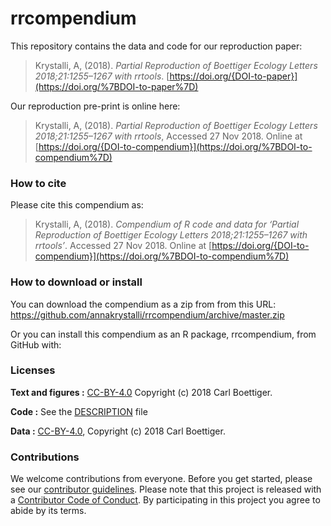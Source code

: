 
<!-- README.md is generated from README.Rmd. Please edit that file -->

# rrcompendium

This repository contains the data and code for our reproduction paper:

> Krystalli, A, (2018). *Partial Reproduction of Boettiger Ecology
> Letters 2018;21:1255–1267 with rrtools*.
> [https://doi.org/{DOI-to-paper}](https://doi.org/%7BDOI-to-paper%7D)

Our reproduction pre-print is online here:

> Krystalli, A, (2018). *Partial Reproduction of Boettiger Ecology
> Letters 2018;21:1255–1267 with rrtools*, Accessed 27 Nov 2018. Online
> at
> [https://doi.org/{DOI-to-compendium}](https://doi.org/%7BDOI-to-compendium%7D)

### How to cite

Please cite this compendium as:

> Krystalli, A, (2018). *Compendium of R code and data for ‘Partial
> Reproduction of Boettiger Ecology Letters 2018;21:1255–1267 with
> rrtools’*. Accessed 27 Nov 2018. Online at
> [https://doi.org/{DOI-to-compendium}](https://doi.org/%7BDOI-to-compendium%7D)

### How to download or install

You can download the compendium as a zip from from this URL:
<https://github.com/annakrystalli/rrcompendium/archive/master.zip>

Or you can install this compendium as an R package, rrcompendium, from
GitHub with:

### Licenses

**Text and figures :**
[CC-BY-4.0](http://creativecommons.org/licenses/by/4.0/) Copyright (c)
2018 Carl Boettiger.

**Code :** See the [DESCRIPTION](DESCRIPTION) file

**Data :** [CC-BY-4.0](http://creativecommons.org/licenses/by/4.0/),
Copyright (c) 2018 Carl Boettiger.

### Contributions

We welcome contributions from everyone. Before you get started, please
see our [contributor guidelines](CONTRIBUTING.md). Please note that this
project is released with a [Contributor Code of Conduct](CONDUCT.md). By
participating in this project you agree to abide by its terms.
